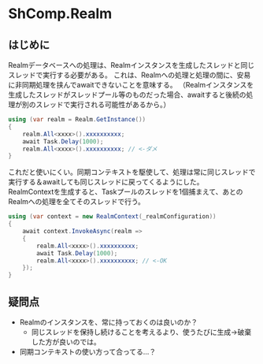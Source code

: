 # ShComp.Realm

## はじめに

Realmデータベースへの処理は、Realmインスタンスを生成したスレッドと同じスレッドで実行する必要がある。
これは、Realmへの処理と処理の間に、安易に非同期処理を挟んでawaitできないことを意味する。
（Realmインスタンスを生成したスレッドがスレッドプール等のものだった場合、awaitすると後続の処理が別のスレッドで実行される可能性があるから。）

```csharp
using (var realm = Realm.GetInstance())
{
    realm.All<xxxx>().xxxxxxxxxx;
    await Task.Delay(1000);
    realm.All<xxxx>().xxxxxxxxxx; // <-ダメ
}
```

これだと使いにくい。同期コンテキストを駆使して、処理は常に同じスレッドで実行する＆awaitしても同じスレッドに戻ってくるようにした。  
RealmContextを生成すると、Taskプールのスレッドを1個捕まえて、あとのRealmへの処理を全てそのスレッドで行う。

```csharp
using (var context = new RealmContext(_realmConfiguration))
{
    await context.InvokeAsync(realm =>
    {
        realm.All<xxxx>().xxxxxxxxxx;
        await Task.Delay(1000);
        realm.All<xxxx>().xxxxxxxxxx; // <-OK
    });
}
```

## 疑問点

- Realmのインスタンスを、常に持っておくのは良いのか？
    - 同じスレッドを保持し続けることを考えるより、使うたびに生成→破棄した方が良いのでは。
- 同期コンテキストの使い方って合ってる…？
